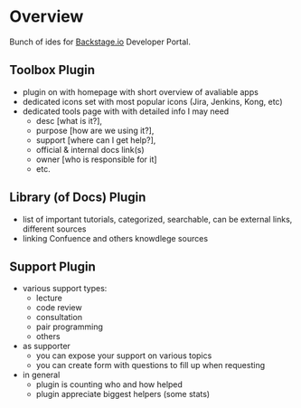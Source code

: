 # Overview 

Bunch of ides for [Backstage.io](https://backstage.io/) Developer Portal.

## Toolbox Plugin

- plugin on with homepage with short overview of avaliable apps
- dedicated icons set with most popular icons (Jira, Jenkins, Kong, etc)
- dedicated tools page with with detailed info I may need
  - desc [what is it?],
  - purpose [how are we using it?],
  - support [where can I get help?],
  - official & internal docs link(s)
  - owner [who is responsible for it]
  - etc.
 
## Library (of Docs) Plugin

- list of important tutorials, categorized, searchable, can be external links, different sources
- linking Confuence and others knowdlege sources

## Support Plugin

- various support types:
  - lecture
  - code review
  - consultation
  - pair programming
  - others
- as supporter
  - you can expose your support on various topics
  - you can create form with questions to fill up when requesting
- in general
  - plugin is counting who and how helped
  - plugin appreciate biggest helpers (some stats)
